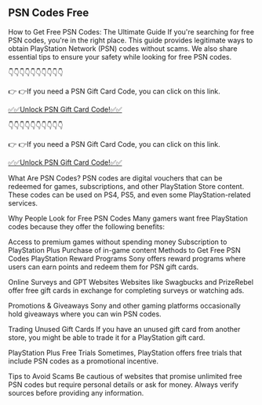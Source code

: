 PSN Codes Free
-
How to Get Free PSN Codes: The Ultimate Guide
If you're searching for free PSN codes, you're in the right place. This guide provides legitimate ways to obtain PlayStation Network (PSN) codes without scams. We also share essential tips to ensure your safety while looking for free PSN codes.

👇👇👇👇👇👇👇👇👇👇

👉 👉If you need a PSN Gift Card Code, you can click on this link.

[✅✅Unlock PSN Gift Card Code!✅✅](https://ebdsolutionx.com/alloffer)


👇👇👇👇👇👇👇👇👇👇

👉 👉If you need a PSN Gift Card Code, you can click on this link.

[✅✅Unlock PSN Gift Card Code!✅✅](https://ebdsolutionx.com/alloffer)

What Are PSN Codes?
PSN codes are digital vouchers that can be redeemed for games, subscriptions, and other PlayStation Store content. These codes can be used on PS4, PS5, and even some PlayStation-related services.

Why People Look for Free PSN Codes
Many gamers want free PlayStation codes because they offer the following benefits:

Access to premium games without spending money
Subscription to PlayStation Plus
Purchase of in-game content
Methods to Get Free PSN Codes
PlayStation Reward Programs
Sony offers reward programs where users can earn points and redeem them for PSN gift cards.

Online Surveys and GPT Websites
Websites like Swagbucks and PrizeRebel offer free gift cards in exchange for completing surveys or watching ads.

Promotions & Giveaways
Sony and other gaming platforms occasionally hold giveaways where you can win PSN codes.

Trading Unused Gift Cards
If you have an unused gift card from another store, you might be able to trade it for a PlayStation gift card.

PlayStation Plus Free Trials
Sometimes, PlayStation offers free trials that include PSN codes as a promotional incentive.

Tips to Avoid Scams
Be cautious of websites that promise unlimited free PSN codes but require personal details or ask for money. Always verify sources before providing any information.
